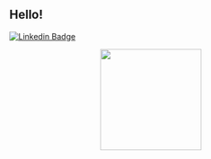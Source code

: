 ## Hello! 
[![Linkedin Badge](https://img.shields.io/badge/-LinkedIn-blue?style=flat-square&logo=Linkedin&logoColor=white&link=https://www.linkedin.com/in/kassiazama/)](https://www.linkedin.com/in/kassiazama/)



<div align="center">
  <a href="https://github.com/kassiazama">
  <img height="180em" src="https://github-readme-stats.vercel.app/api/top-langs/?username=kassiazama&layout=compact&langs_count=7&theme=dracula"/>
</div>




  
